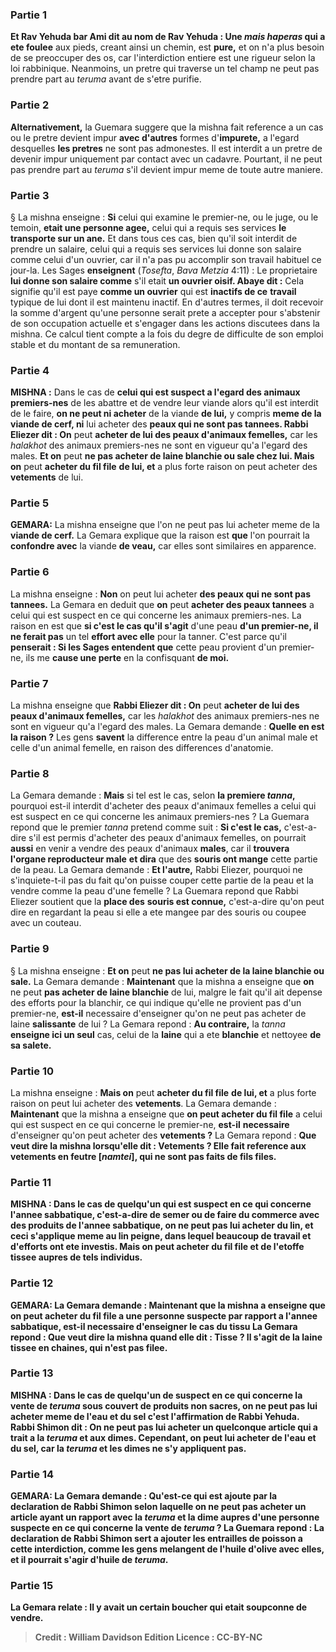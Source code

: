 
### Partie 1
<b>Et Rav Yehuda bar Ami dit au nom de Rav Yehuda : Une <i>mais haperas</i> qui a ete foulee</b> aux pieds, creant ainsi un chemin, est <b>pure,</b> et on n'a plus besoin de se preoccuper des os, car l'interdiction entiere est une rigueur selon la loi rabbinique. Neanmoins, un pretre qui traverse un tel champ ne peut pas prendre part au <i>teruma</i> avant de s'etre purifie.

### Partie 2
<b>Alternativement,</b> la Guemara suggere que la mishna fait reference a un cas ou le pretre devient impur <b>avec d'autres</b> formes d'<b>impurete,</b> a l'egard desquelles <b>les pretres</b> ne sont pas admonestes.</b> Il est interdit a un pretre de devenir impur uniquement par contact avec un cadavre. Pourtant, il ne peut pas prendre part au <i>teruma</i> s'il devient impur meme de toute autre maniere.

### Partie 3
§ La mishna enseigne : <b>Si</b> celui qui examine le premier-ne, ou le juge, ou le temoin, <b>etait une personne agee,</b> celui qui a requis ses services <b>le transporte sur un ane.</b> Et dans tous ces cas, bien qu'il soit interdit de prendre un salaire, celui qui a requis ses services lui donne son salaire comme celui d'un ouvrier, car il n'a pas pu accomplir son travail habituel ce jour-la. Les Sages <b>enseignent</b> (<i>Tosefta</i>, <i>Bava Metzia</i> 4:11) : Le proprietaire <b>lui donne son salaire comme</b> s'il etait <b>un ouvrier oisif. Abaye dit :</b> Cela signifie qu'il est paye <b>comme un ouvrier</b> qui est <b>inactifs de ce</b> <b>travail</b> typique de lui dont il est maintenu inactif. En d'autres termes, il doit recevoir la somme d'argent qu'une personne serait prete a accepter pour s'abstenir de son occupation actuelle et s'engager dans les actions discutees dans la mishna. Ce calcul tient compte a la fois du degre de difficulte de son emploi stable et du montant de sa remuneration.

### Partie 4
<strong>MISHNA :</strong> Dans le cas de <b>celui qui est suspect a l'egard des animaux premiers-nes</b> de les abattre et de vendre leur viande alors qu'il est interdit de le faire, <b>on ne peut ni acheter</b> de la viande <b>de lui,</b> y compris <b>meme de la viande de cerf, ni</b> lui acheter des <b>peaux qui ne sont pas tannees. Rabbi Eliezer dit : On</b> peut <b>acheter de lui des peaux d'animaux femelles,</b> car les <i>halakhot</i> des animaux premiers-nes ne sont en vigueur qu'a l'egard des males. <b>Et on</b> peut <b>ne pas acheter de laine blanchie ou sale chez lui. Mais on</b> peut <b>acheter du fil file</b> <b>de lui, et</b> a plus forte raison on peut acheter des <b>vetements</b> de lui.

### Partie 5
<strong>GEMARA:</strong> La mishna enseigne que l'on ne peut pas lui acheter meme de la <b>viande de cerf.</b> La Gemara explique que la raison est <b>que</b> l'on pourrait la <b>confondre avec</b> la viande <b>de veau,</b> car elles sont similaires en apparence.

### Partie 6
La mishna enseigne : <b>Non</b> on peut lui acheter <b>des peaux qui ne sont pas tannees.</b> La Gemara en deduit que <b>on</b> peut <b>acheter des peaux tannees</b> a celui qui est suspect en ce qui concerne les animaux premiers-nes. La raison en est que <b>si c'est le cas qu'il s'agit</b> d'une peau <b>d'un premier-ne, il ne ferait pas</b> un tel <b>effort avec elle</b> pour la tanner. C'est parce qu'il <b>penserait : Si les Sages entendent que</b> cette peau provient d'un premier-ne, ils me <b>cause une perte</b> en la confisquant <b>de moi.</b>

### Partie 7
La mishna enseigne que <b>Rabbi Eliezer dit : On</b> peut <b>acheter de lui des peaux d'animaux femelles,</b> car les <i>halakhot</i> des animaux premiers-nes ne sont en vigueur qu'a l'egard des males. La Gemara demande : <b>Quelle en est la raison ?</b> Les gens <b>savent</b> la difference entre la peau d'un animal male et celle d'un animal femelle, en raison des differences d'anatomie.

### Partie 8
La Gemara demande : <b>Mais</b> si tel est le cas, selon <b>la premiere <i>tanna</i>,</b> pourquoi est-il interdit d'acheter des peaux d'animaux femelles a celui qui est suspect en ce qui concerne les animaux premiers-nes ? La Guemara repond que le premier <i>tanna</i> pretend comme suit : <b>Si c'est le cas,</b> c'est-a-dire s'il est permis d'acheter des peaux d'animaux femelles, on pourrait <b>aussi</b> en venir a vendre des peaux d'animaux <b>males</b>, car il <b>trouvera l'organe reproducteur male</b> <b>et dira</b> que des <b>souris ont mange</b> cette partie de la peau. La Gemara demande : <b>Et l'autre,</b> Rabbi Eliezer, pourquoi ne s'inquiete-t-il pas du fait qu'on puisse couper cette partie de la peau et la vendre comme la peau d'une femelle ? La Guemara repond que Rabbi Eliezer soutient que la <b>place des</b> <b>souris est connue,</b> c'est-a-dire qu'on peut dire en regardant la peau si elle a ete mangee par des souris ou coupee avec un couteau.

### Partie 9
§ La mishna enseigne : <b>Et on</b> peut <b>ne pas lui acheter de la laine blanchie ou sale.</b> La Gemara demande : <b>Maintenant</b> que la mishna a enseigne que <b>on</b> ne peut <b>pas acheter de laine blanchie</b> de lui,</b> malgre le fait qu'il ait depense des efforts pour la blanchir, ce qui indique qu'elle ne provient pas d'un premier-ne, <b>est-il</b> necessaire</b> d'enseigner qu'on ne peut pas acheter de laine <b>salissante</b> de lui ? La Gemara repond : <b>Au contraire,</b> la <i>tanna</i> <b>enseigne ici un seul</b> cas, celui de la <b>laine</b> qui a ete <b>blanchie</b> et nettoyee <b>de sa salete.</b>

### Partie 10
La mishna enseigne : <b>Mais on</b> peut <b>acheter du fil file</b> <b>de lui, et</b> a plus forte raison on peut lui acheter des <b>vetements</b>. La Gemara demande : <b>Maintenant</b> que la mishna a enseigne que <b>on peut acheter du fil file</b> a celui qui est suspect en ce qui concerne le premier-ne, <b>est-il</b> <b>necessaire</b> d'enseigner qu'on peut acheter des <b>vetements ?</b> La Gemara repond : <b>Que veut dire la mishna lorsqu'elle dit : <b>Vetements ?</b> Elle fait reference aux <b>vetements en feutre [<i>namtei</i>]</b>, qui ne sont pas faits de fils files.

### Partie 11
<strong>MISHNA :</strong> Dans le cas de <b>quelqu'un qui est suspect en ce qui concerne l'annee sabbatique</b>, c'est-a-dire de semer ou de faire du commerce avec des produits de l'annee sabbatique, <b>on ne peut pas lui acheter du lin, et</b> ceci s'applique <b>meme</b> au lin <b>peigne</b>, dans lequel beaucoup de travail et d'efforts ont ete investis. <b>Mais on</b> peut <b>acheter du fil file</b> <b>et de l'etoffe tissee</b> <b>aupres de</b> tels individus.

### Partie 12
<strong>GEMARA:</strong> La Gemara demande : <b>Maintenant</b> que la mishna a enseigne que <b>on peut acheter du fil file</b> a une personne suspecte par rapport a l'annee sabbatique, <b>est-il</b> <b>necessaire</b> d'enseigner le cas du <b>tissu</b> La Gemara repond : <b>Que veut dire la mishna quand elle dit : <b>Tisse ?</b> Il s'agit de la laine tissee en <b>chaines,</b> qui n'est pas filee.

### Partie 13
<strong>MISHNA : </strong>Dans le cas de <b>quelqu'un de suspect en ce qui concerne la vente de <i>teruma</i> sous couvert de produits non sacres</b>, <b>on</b> ne peut <b>pas lui acheter meme de l'eau et du sel</b> c'est <b>l'affirmation de Rabbi Yehuda. Rabbi Shimon dit : On</b> ne peut <b>pas lui acheter un quelconque</b> article <b>qui a trait a la <i>teruma</i> et aux dimes.</b> Cependant, on peut lui acheter de l'eau et du sel, car la <i>teruma</i> et les dimes ne s'y appliquent pas.

### Partie 14
<strong>GEMARA:</strong> La Gemara demande : <b>Qu'est-ce qui est ajoute</b> par la declaration de Rabbi Shimon selon laquelle on ne peut pas acheter un article ayant un rapport avec la <i>teruma</i> et la dime aupres d'une personne suspecte en ce qui concerne la vente de <i>teruma</i> ? La Guemara repond : La declaration de Rabbi Shimon sert <b>a ajouter les entrailles de poisson</b> a cette interdiction, <b>comme</b> les gens <b>melangent de l'huile d'olive avec elles,</b> et il pourrait s'agir d'huile de <i>teruma</i>.

### Partie 15
La Gemara relate : Il y avait <b>un certain boucher qui etait soupconne de vendre</b>.

>Credit : William Davidson Edition
>Licence : CC-BY-NC